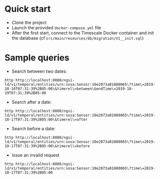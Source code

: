 # Quick start

* Clone the project
* Launch the provided `docker-compose.yml` file
* After the first start, connect to the Timescale Docker container and init the database (cf `src/main/resources/db/migration/V1__init.sql`)

# Sample queries

* Search between two dates:

```shell script
http http://localhost:8080/ngsi-ld/v1/temporal/entities/urn:sosa:Sensor:10e2073a01080065\?time\=2019-10-16T07:31:39%2B05:00\&timerel\=between\&endTime\=2019-10-19T07:31:39%2B05:00
```

* Search after a date:

```shell script
http http://localhost:8080/ngsi-ld/v1/temporal/entities/urn:sosa:Sensor:10e2073a01080065\?time\=2019-10-17T07:31:39%2B05:00\&timerel\=after
```

* Search before a date:

```shell script
http http://localhost:8080/ngsi-ld/v1/temporal/entities/urn:sosa:Sensor:10e2073a01080065\?time\=2019-10-17T07:31:39%2B05:00\&timerel\=before
```

* Issue an invalid request

```shell script
http http://localhost:8080/ngsi-ld/v1/temporal/entities/urn:sosa:Sensor:10e2073a01080065\?time\=2019-10-17T07:31:39%2B05:00
```
